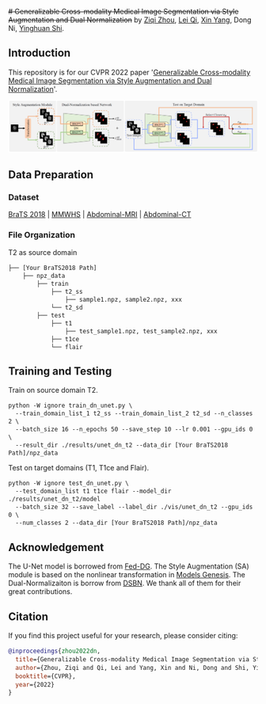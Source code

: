 ~~# Generalizable Cross-modality Medical Image Segmentation via Style Augmentation and Dual Normalization~~
by [Ziqi Zhou](https://zzzqzhou.github.io/), [Lei Qi](http://palm.seu.edu.cn/qilei/), [Xin Yang](https://xy0806.github.io/), Dong Ni, [Yinghuan Shi](https://cs.nju.edu.cn/shiyh/index.htm). 

## Introduction

This repository is for our CVPR 2022 paper '[Generalizable Cross-modality Medical Image Segmentation via Style Augmentation and Dual Normalization](https://arxiv.org/abs/2112.11177)'. 


![](./picture/cvpr22_dn.PNG)

## Data Preparation

### Dataset
[BraTS 2018](https://www.med.upenn.edu/sbia/brats2018/data.html) | [MMWHS](http://www.sdspeople.fudan.edu.cn/zhuangxiahai/0/mmwhs/) | [Abdominal-MRI](https://chaos.grand-challenge.org/) | [Abdominal-CT](https://www.synapse.org/#!Synapse:syn3193805/wiki/217789)

### File Organization

T2 as source domain
``` 
├── [Your BraTS2018 Path]
    ├── npz_data
        ├── train
            ├── t2_ss
                ├── sample1.npz, sample2.npz, xxx
            └── t2_sd
        ├── test
            ├── t1
                ├── test_sample1.npz, test_sample2.npz, xxx
            ├── t1ce
            └── flair
```

## Training and Testing

Train on source domain T2.
```
python -W ignore train_dn_unet.py \
  --train_domain_list_1 t2_ss --train_domain_list_2 t2_sd --n_classes 2 \
  --batch_size 16 --n_epochs 50 --save_step 10 --lr 0.001 --gpu_ids 0 \
  --result_dir ./results/unet_dn_t2 --data_dir [Your BraTS2018 Path]/npz_data
```

Test on target domains (T1, T1ce and Flair).

```
python -W ignore test_dn_unet.py \
  --test_domain_list t1 t1ce flair --model_dir ./results/unet_dn_t2/model
  --batch_size 32 --save_label --label_dir ./vis/unet_dn_t2 --gpu_ids 0 \
  --num_classes 2 --data_dir [Your BraTS2018 Path]/npz_data
```

## Acknowledgement
The U-Net model is borrowed from [Fed-DG](https://github.com/liuquande/FedDG-ELCFS). The Style Augmentation (SA) module is based on the nonlinear transformation in [Models Genesis](https://github.com/MrGiovanni/ModelsGenesis). The Dual-Normalizaiton is borrow from [DSBN](https://github.com/wgchang/DSBN). We thank all of them for their great contributions.

## Citation

If you find this project useful for your research, please consider citing:

```bibtex
@inproceedings{zhou2022dn,
  title={Generalizable Cross-modality Medical Image Segmentation via Style Augmentation and Dual Normalization},
  author={Zhou, Ziqi and Qi, Lei and Yang, Xin and Ni, Dong and Shi, Yinghuan},
  booktitle={CVPR},
  year={2022}
}
```